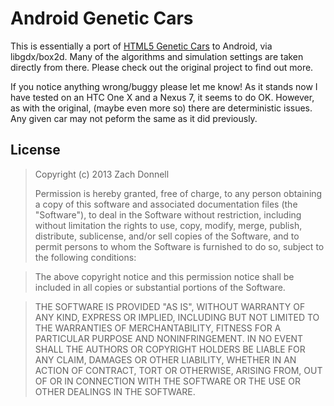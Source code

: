 Android Genetic Cars
===========
This is essentially a port of [HTML5 Genetic Cars](https://github.com/red42/HTML5_Genetic_Cars) to Android, via libgdx/box2d.  Many of the algorithms and simulation settings are taken directly from there.  Please check out the original project to find out more.

If you notice anything wrong/buggy please let me know! As it stands now I have tested on an HTC One X and a Nexus 7, it seems to do OK. However, as with the original, (maybe even more so) there are deterministic issues.  Any given car may not peform the same as it did previously.

License
-----------
> Copyright (c) 2013 Zach Donnell
> 
> Permission is hereby granted, free of charge, to any person obtaining a copy
of this software and associated documentation files (the "Software"), to deal
in the Software without restriction, including without limitation the rights
to use, copy, modify, merge, publish, distribute, sublicense, and/or sell
copies of the Software, and to permit persons to whom the Software is
furnished to do so, subject to the following conditions:

> The above copyright notice and this permission notice shall be included in
all copies or substantial portions of the Software.

> THE SOFTWARE IS PROVIDED "AS IS", WITHOUT WARRANTY OF ANY KIND, EXPRESS OR
IMPLIED, INCLUDING BUT NOT LIMITED TO THE WARRANTIES OF MERCHANTABILITY,
FITNESS FOR A PARTICULAR PURPOSE AND NONINFRINGEMENT. IN NO EVENT SHALL THE
AUTHORS OR COPYRIGHT HOLDERS BE LIABLE FOR ANY CLAIM, DAMAGES OR OTHER
LIABILITY, WHETHER IN AN ACTION OF CONTRACT, TORT OR OTHERWISE, ARISING FROM,
OUT OF OR IN CONNECTION WITH THE SOFTWARE OR THE USE OR OTHER DEALINGS IN
THE SOFTWARE.

